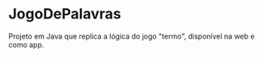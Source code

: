 # JogoDePalavras
Projeto em Java que replica a lógica do jogo "termo", disponível na web e como app.  
